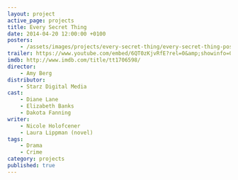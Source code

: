 ```yaml
---
layout: project
active_page: projects
title: Every Secret Thing
date: 2014-04-20 12:00:00 +0100
posters:
    - /assets/images/projects/every-secret-thing/every-secret-thing-poster.jpg
trailer: https://www.youtube.com/embed/6QT0zKjvRfE?rel=0&amp;showinfo=0
imdb: http://www.imdb.com/title/tt1706598/
director:
    - Amy Berg
distributor:
    - Starz Digital Media
cast:
    - Diane Lane
    - Elizabeth Banks
    - Dakota Fanning
writer:
    - Nicole Holofcener
    - Laura Lippman (novel)
tags:
    - Drama
    - Crime
category: projects
published: true
---
```

